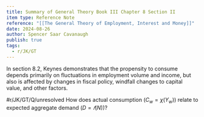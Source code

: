 ```yaml
---
title: Summary of General Theory Book III Chapter 8 Section II
item type: Reference Note
reference: "[[The General Theory of Employment, Interest and Money]]"
date: 2024-08-26
author: Spencer Saar Cavanaugh
publish: true
tags:
  - r/JK/GT
---
```


In section 8.2, Keynes demonstrates that the propensity to consume depends primarily on fluctuations in employment volume and income, but also is affected by changes in fiscal policy, windfall changes to capital value, and other factors. 

#r/JK/GT/Q/unresolved  How does actual consumption ($C_w = χ(Y_w)$) relate to expected aggregate demand ($D = 𝑓(N)$)?